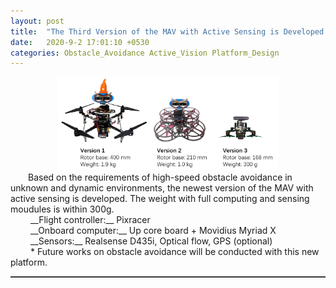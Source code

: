 ```yaml
---  
layout: post  
title:  "The Third Version of the MAV with Active Sensing is Developed!"  
date:   2020-9-2 17:01:10 +0530  
categories: Obstacle_Avoidance Active_Vision Platform_Design
---   
```

<center>
	<img src="/assets/img/posts/mavs.jpg" width="70%">
</center>  
&ensp;&ensp;&ensp;&ensp;Based on the requirements of high-speed obstacle avoidance in unknown and dynamic environments, the newest version of the MAV with active sensing is developed. The weight with full computing and sensing moudules is within 300g. <br>
&ensp;&ensp;&ensp;&ensp; __Flight controller:__ Pixracer <br>
&ensp;&ensp;&ensp;&ensp; __Onboard computer:__ Up core board + Movidius Myriad X <br>
&ensp;&ensp;&ensp;&ensp; __Sensors:__ Realsense D435i, Optical flow, GPS (optional) <br>
&ensp;&ensp;&ensp;&ensp; * Future works on obstacle avoidance will be conducted with this new platform.
<hr style="height:1px;border:none;border-top:1px solid #555555;" />   

   
 

